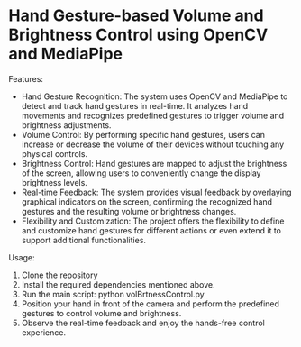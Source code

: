 # Hand Gesture-based Volume and Brightness Control using OpenCV and MediaPipe

Features:
- Hand Gesture Recognition: The system uses OpenCV and MediaPipe to detect and track hand gestures in real-time. It analyzes hand movements and recognizes predefined gestures to trigger volume and brightness adjustments.
- Volume Control: By performing specific hand gestures, users can increase or decrease the volume of their devices without touching any physical controls.
- Brightness Control: Hand gestures are mapped to adjust the brightness of the screen, allowing users to conveniently change the display brightness levels.
- Real-time Feedback: The system provides visual feedback by overlaying graphical indicators on the screen, confirming the recognized hand gestures and the resulting volume or brightness changes.
- Flexibility and Customization: The project offers the flexibility to define and customize hand gestures for different actions or even extend it to support additional functionalities.

Usage:
1. Clone the repository
2. Install the required dependencies mentioned above.
3. Run the main script: python volBrtnessControl.py
4. Position your hand in front of the camera and perform the predefined gestures to control volume and brightness.
5. Observe the real-time feedback and enjoy the hands-free control experience.

